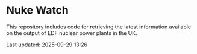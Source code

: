 # Nuke Watch

This repository includes code for retrieving the latest information available on the output of EDF nuclear power plants in the UK.

Last updated: 2025-09-29 13:26